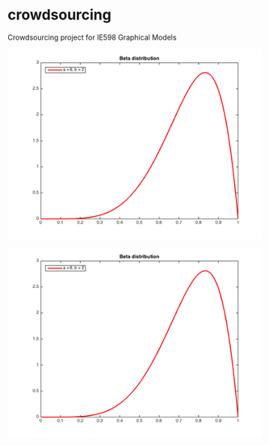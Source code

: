 # crowdsourcing
Crowdsourcing project for IE598 Graphical Models 

<img align="center" src="beta_prior.png" />

![Beta Distribution Priors](beta_prior.png)